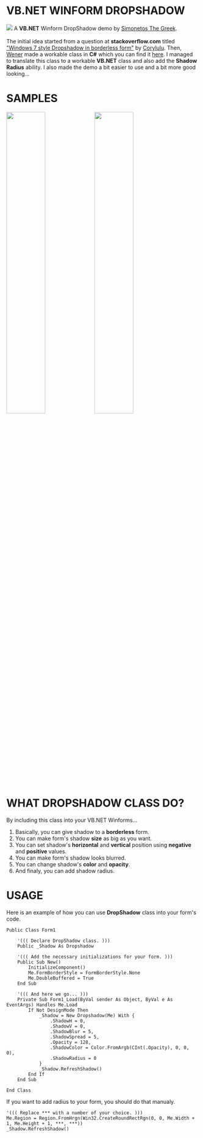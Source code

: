 # VB.NET WINFORM DROPSHADOW
<a href="https://www.facebook.com/simonetos.gr" target="_blank"><img src="https://i.imgur.com/RfqU4ks.png"></img></a> A <b>VB.NET</b> Winform DropShadow demo by <a href="mailto:someone@example.com?Subject=Hello%20again" target="_blank">Simonetos The Greek</a>.<br/><br/>
The initial idea started from a question at <b>stackoverflow.com</b> titled <a href="https://stackoverflow.com/questions/8793445/windows-7-style-dropshadow-in-borderless-form" target="_blank">"Windows 7 style Dropshadow in borderless form"</a> by <a href="https://stackoverflow.com/users/1011956/corylulu" target="_blank">Corylulu</a>. Then, <a href="https://stackoverflow.com/users/1870054/wener" target="_blank">Wener</a> made a workable class in <b>C#</b> which you can find it <a href="https://github.com/wenerme/winform.DropShadow" target="_blank">here</a>. I managed to translate this class to a workable <b>VB.NET</b> class and also add the <b>Shadow Radius</b> ability. I also made the demo a bit easier to use and a bit more good looking...<br/>
# SAMPLES
<img src="https://i.imgur.com/xf7ydd3.png" height="45%" width="45%"></img> <img src="https://i.imgur.com/AIvfFL4.png" height="45%" width="45%"></img><br/>
# WHAT DROPSHADOW CLASS DO?
By including this class into your VB.NET Winforms...
1. Basically, you can give shadow to a <b>borderless</b> form.
2. You can make form's shadow <b>size</b> as big as you want.
3. You can set shadow's <b>horizontal</b> and <b>vertical</b> position using <b>negative</b> and <b>positive</b> values.
4. You can make form's shadow looks blurred.
5. You can change shadow's <b>color</b> and <b>opacity</b>.
6. And finaly, you can add shadow radius.
# USAGE
Here is an example of how you can use <b>DropShadow</b> class into your form's code.
```VB.NET
Public Class Form1

    '((( Declare DropShadow class. )))
    Public _Shadow As Dropshadow
    
    '((( Add the necessary initializations for your form. )))
    Public Sub New()
        InitializeComponent()
        Me.FormBorderStyle = FormBorderStyle.None
        Me.DoubleBuffered = True
    End Sub
    
    '((( And here we go... )))
    Private Sub Form1_Load(ByVal sender As Object, ByVal e As EventArgs) Handles Me.Load
        If Not DesignMode Then
            _Shadow = New Dropshadow(Me) With {
                .ShadowH = 0,
                .ShadowV = 0,
                .ShadowBlur = 5,
                .ShadowSpread = 5,
                .Opacity = 128,
                .ShadowColor = Color.FromArgb(CInt(.Opacity), 0, 0, 0),
                .ShadowRadius = 0
            }
            _Shadow.RefreshShadow()
        End If
    End Sub
	
End Class
```
If you want to add radius to your form, you should do that manualy.
```VB.NET
'((( Replace *** with a number of your choice. )))
Me.Region = Region.FromHrgn(Win32.CreateRoundRectRgn(0, 0, Me.Width + 1, Me.Height + 1, ***, ***))
_Shadow.RefreshShadow()
```
